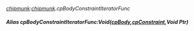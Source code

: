 _[chipmunk](../../modules/chipmunk/chipmunk-module.md):[chipmunk](../../modules/chipmunk/chipmunk-module.md).cpBodyConstraintIteratorFunc_
##### Alias cpBodyConstraintIteratorFunc:Void([cpBody](../../modules/chipmunk/chipmunk-cpbody.md),[cpConstraint](../../modules/chipmunk/chipmunk-cpconstraint.md),Void Ptr)
